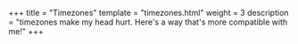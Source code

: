 +++
title = "Timezones"
template = "timezones.html"
weight = 3
description = "timezones make my head hurt. Here's a way that's more compatible with me!"
+++